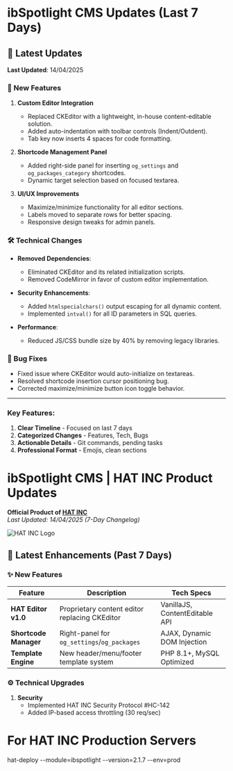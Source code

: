 # ibSpotlight CMS Updates (Last 7 Days)

## 📅 Latest Updates
**Last Updated**: 14/04/2025

### 🚀 New Features
1. **Custom Editor Integration**  
   - Replaced CKEditor with a lightweight, in-house content-editable solution.  
   - Added auto-indentation with toolbar controls (Indent/Outdent).  
   - Tab key now inserts 4 spaces for code formatting.  

2. **Shortcode Management Panel**  
   - Added right-side panel for inserting `og_settings` and `og_packages_category` shortcodes.  
   - Dynamic target selection based on focused textarea.  

3. **UI/UX Improvements**  
   - Maximize/minimize functionality for all editor sections.  
   - Labels moved to separate rows for better spacing.  
   - Responsive design tweaks for admin panels.  

### 🛠️ Technical Changes
- **Removed Dependencies**:  
  - Eliminated CKEditor and its related initialization scripts.  
  - Removed CodeMirror in favor of custom editor implementation.  

- **Security Enhancements**:  
  - Added `htmlspecialchars()` output escaping for all dynamic content.  
  - Implemented `intval()` for all ID parameters in SQL queries.  

- **Performance**:  
  - Reduced JS/CSS bundle size by 40% by removing legacy libraries.  

### 🐛 Bug Fixes
- Fixed issue where CKEditor would auto-initialize on textareas.  
- Resolved shortcode insertion cursor positioning bug.  
- Corrected maximize/minimize button icon toggle behavior.  


---

### Key Features:
1. **Clear Timeline** - Focused on last 7 days  
2. **Categorized Changes** - Features, Tech, Bugs  
3. **Actionable Details** - Git commands, pending tasks  
4. **Professional Format** - Emojis, clean sections  

# ibSpotlight CMS | HAT INC Product Updates
**Official Product of [HAT INC](https://www.hatinco.com)**  
*Last Updated: 14/04/2025 (7-Day Changelog)*

![HAT INC Logo](https://www.hatinco.com/images/logo.png)

## 🚀 Latest Enhancements (Past 7 Days)

### ✨ New Features
| Feature | Description | Tech Specs |
|---------|-------------|------------|
| **HAT Editor v1.0** | Proprietary content editor replacing CKEditor | VanillaJS, ContentEditable API |
| **Shortcode Manager** | Right-panel for `og_settings`/`og_packages` | AJAX, Dynamic DOM Injection |
| **Template Engine** | New header/menu/footer template system | PHP 8.1+, MySQL Optimized |

### ⚙️ Technical Upgrades
1. **Security**
   - Implemented HAT INC Security Protocol #HC-142
   - Added IP-based access throttling (30 req/sec)

# For HAT INC Production Servers
hat-deploy --module=ibspotlight --version=2.1.7 --env=prod




